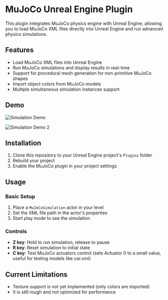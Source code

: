 # MuJoCo Unreal Engine Plugin

This plugin integrates MuJoCo physics engine with Unreal Engine, allowing you to load MuJoCo XML files directly into Unreal Engine and run advanced physics simulations.

## Features

- Load MuJoCo XML files into Unreal Engine
- Run MuJoCo simulations and display results in real-time
- Support for procedural mesh generation for non-primitive MuJoCo shapes
- Import object colors from MuJoCo models
- Multiple simultaneous simulation instances support

## Demo

![Simulation Demo](https://cdn.loom.com/sessions/thumbnails/ec26c892b5014a03afb7d016b2d4b4d5-88ba2fce00140e4d-full-play.gif)

![Simulation Demo 2](https://cdn.loom.com/sessions/thumbnails/c750fc543f3548208ad88d14b0447251-beb5032d0c1cdf27-full-play.gif)

## Installation

1. Clone this repository to your Unreal Engine project's `Plugins` folder
2. Rebuild your project
3. Enable the MuJoCo plugin in your project settings

## Usage

### Basic Setup

1. Place a `MuJoCoSimulation` actor in your level
2. Set the XML file path in the actor's properties
3. Start play mode to see the simulation

### Controls

- **Z key**: Hold to run simulation, release to pause
- **R key**: Reset simulation to initial state
- **C key**: Test MuJoCo actuators control (sets Actuator 0 to a small value, useful for testing models like car.xml)

## Current Limitations

- Texture support is not yet implemented (only colors are imported)
- It is still rough and not optimized for performance

